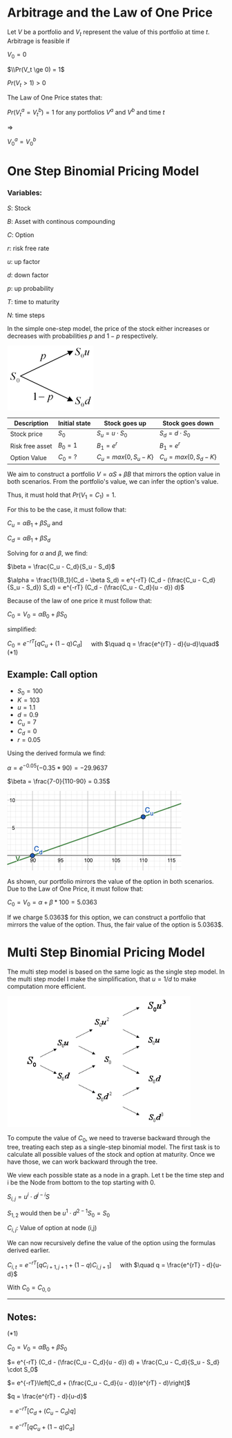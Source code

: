 

# Arbitrage and the Law of One Price

Let $V$ be a portfolio and $V_t$ represent the value of this portfolio at time $t$. Arbitrage is feasible if 


$V_0 = 0$

$\\Pr(V_t \ge  0) = 1$

$Pr(V_t >  1) > 0$


The Law of One Price states that:

$Pr(V^a_t = V^b_t) = 1$ for any portfolios $V^a$ and $V^b$ and time $t$

$\Rightarrow$
 
$V^a_0 = V^b_0$



# One Step Binomial Pricing Model

### Variables:
$S:$ Stock

$B$: Asset with continous compounding

$C$: Option

$r$: risk free rate

$u$: up factor

$d$: down factor

$p$: up probability

$T$: time to maturity

$N$: time steps




In the simple one-step model, the price of the stock either increases or decreases with probabilities $p$ and $1-p$ respectively.

<img src="pictures/binomial_onestep.jpg" width="200">



| Description | Initial state          | Stock goes up   |  Stock goes down |
| -------------- | ----------------- | --------------------------- | --------------------------- |
|Stock price| $S_0$    | $S_u = u \cdot S_0$                 | $S_d = d \cdot  S_0$                 |
|Risk free asset | $B_0 =1$    | $B_1 = e^{r}$                  | $B_1 = e^{r}$                |
|Option Value |$C_0=?$  | $C_u = max\{0, S_u - K\}$                  | $C_u = max\{0, S_d - K\}$      |




We aim to construct a portfolio $V = \alpha S + \beta B$ that mirrors the option value in both scenarios. From the portfolio's value, we can infer the option's value.

Thus, it must hold that $Pr(V_1 = C_1) = 1$.

For this to be the case, it must follow that:

$C_u = \alpha B_1 + \beta S_u$ and 

$C_d = \alpha B_1 + \beta S_d$

Solving for $\alpha$ and $\beta$, we find:

$\beta = \frac{C_u - C_d}{S_u - S_d}$

$\alpha = \frac{1}{B_1}(C_d - \beta  S_d) = e^{-rT} (C_d - (\frac{C_u - C_d}{S_u - S_d})  S_d) = e^{-rT} (C_d - (\frac{C_u - C_d}{u - d})  d)$



Because of the law of one price it must follow that:

$C_0 = V_0 = \alpha B_0 + \beta S_0$

simplified:


$C_0= e^{-rT}\left[qC_u + (1-q) C_d\right] \quad$ with $\quad q = \frac{e^{rT} - d}{u-d}\quad$
(*1)



## Example: Call option
- $S_0 = 100$
- $K=103$
- $u=1.1$
- $d=0.9$
- $C_u = 7$
- $C_d = 0$
- $r=0.05$


Using the derived formula we find:

$\alpha = e^{-0.05}(- 0.35 * 90) = -29.9637$ 

$\beta = \frac{7-0}{110-90} = 0.35$


<img src="pictures/option_hedge.png">


As shown, our portfolio mirrors the value of the option in both scenarios. Due to the Law of One Price, it must follow that:


$C_0 = V_0 = \alpha + \beta * 100 = 5.0363$

If we charge 5.0363$ for this option, we can construct a portfolio that mirrors the value of the option. Thus, the fair value of the option is 5.0363$.


# Multi Step Binomial Pricing Model

The multi step model is based on the same logic as the single step model.
In the multi step model I make the simplification, that $u = 1/d$ to make computation more efficient.

<img src="pictures/multi_binom.png">


To compute the value of $C_0$, we need to traverse backward through the tree, treating each step as a single-step binomial model. 
The first task is to calculate all possible values of the stock and option at maturity. 
Once we have those, we can work backward through the tree.




We view each possible state as a node in a graph.
Let t be the time step and i be the Node from bottom to the top starting with $0$.

$S_{i, j} = u^{i} \cdot d^{j-i}S$

 $S_{1,2}$ would then be $u^{1} \cdot d^{2-1}S_0 = S_0$

$C_{i,j}$: Value of option at node (i,j)

We can now recursively define the value of the option using the formulas derived earlier.

$C_{i,t}= e^{-rT}\left[qC_{i+1,j+1} + (1-q) C_{i,j+1}\right] \quad$ with $\quad q = \frac{e^{rT} - d}{u-d}$

With $C_0 = C_{0,0}$



----------
## Notes:


(*1)




$C_0 = V_0 = \alpha B_0 + \beta S_0$


$= e^{-rT} (C_d - (\frac{C_u - C_d}{u - d}) d) + \frac{C_u - C_d}{S_u - S_d} \cdot S_0$ 

$= e^{-rT}\left[C_d + (\frac{C_u - C_d}{u - d})(e^{rT} - d)\right]$

$q = \frac{e^{rT} - d}{u-d}$

$= e^{-rT}\left[C_d + (C_u - C_d)q\right]$

$= e^{-rT}\left[qC_u + (1-q) C_d\right]$